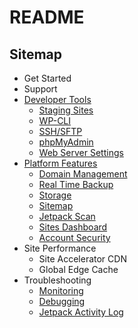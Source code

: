 # README

## Sitemap

- Get Started
- Support
- [Developer Tools](developer-tools/)
  - [Staging Sites](developer-tools/staging-sites.md)
  - [WP-CLI](developer-tools/wp-cli.md)
  - [SSH/SFTP](developer-tools/ssh-sftp.md)
  - [phpMyAdmin](developer-tools/phpmyadmin.md)
  - [Web Server Settings](developer-tools/web-server-settings.md)
- [Platform Features](platform-features/)
  - [Domain Management](platform-features/domain-management.md)
  - [Real Time Backup](platform-features/backup.md)
  - [Storage](platform-features/storage.md)
  - [Sitemap](platform-features/sitemap.md)
  - [Jetpack Scan](platform-features/jetpack-scan.md)
  - [Sites Dashboard](platform-features/sites-dashboard.md)
  - [Account Security](platform-features/account-security.md)
- Site Performance
  - Site Accelerator CDN
  - Global Edge Cache
- Troubleshooting
  - [Monitoring](troubleshooting/monitoring.md)
  - [Debugging](troubleshooting/debugging.md)
  - [Jetpack Activity Log](troubleshooting/jetpack-activity-log.md)
